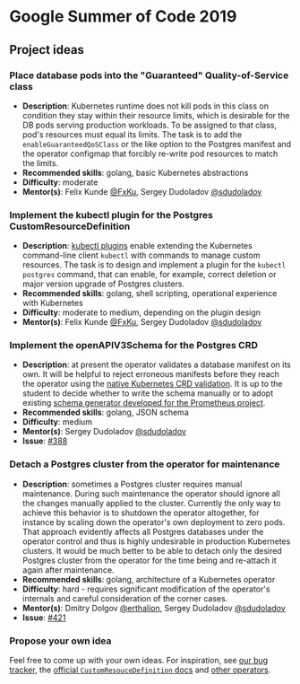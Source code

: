 
# Google Summer of Code 2019

## Project ideas 


### Place database pods into the "Guaranteed" Quality-of-Service class 

* **Description**: Kubernetes runtime does not kill pods in this class on condition they stay within their resource limits, which is desirable for the DB pods serving production workloads.  To be assigned to that class, pod's resources must equal its limits. The task is to add the `enableGuaranteedQoSClass` or the like option to the Postgres manifest and the operator configmap that forcibly re-write pod resources to match the limits.
* **Recommended skills**: golang, basic Kubernetes abstractions
* **Difficulty**: moderate
* **Mentor(s)**:  Felix Kunde [@FxKu](https://github.com/fxku), Sergey Dudoladov [@sdudoladov](https://github.com/sdudoladov)

### Implement the kubectl plugin for the Postgres CustomResourceDefinition

* **Description**: [kubectl plugins](https://kubernetes.io/docs/tasks/extend-kubectl/kubectl-plugins/) enable extending the Kubernetes command-line client `kubectl`  with commands to manage custom resources. The task is to design and implement a plugin for the `kubectl postgres` command, 
that can enable, for example, correct deletion or major version upgrade of Postgres clusters.
* **Recommended skills**: golang, shell scripting, operational experience with Kubernetes
* **Difficulty**: moderate to medium, depending on the plugin design
* **Mentor(s)**:  Felix Kunde [@FxKu](https://github.com/fxku), Sergey Dudoladov [@sdudoladov](https://github.com/sdudoladov)

### Implement the openAPIV3Schema for the Postgres CRD

* **Description**: at present the operator validates a database manifest on its own. 
It will be helpful to reject erroneous manifests before they reach the operator using the [native Kubernetes CRD validation](https://kubernetes.io/docs/tasks/access-kubernetes-api/custom-resources/custom-resource-definitions/#validation). It is up to the student to decide whether to write the schema manually or to adopt existing [schema generator developed for the Prometheus project](https://github.com/ant31/crd-validation).
* **Recommended skills**: golang, JSON schema
* **Difficulty**: medium
* **Mentor(s)**: Sergey Dudoladov [@sdudoladov](https://github.com/sdudoladov) 
* **Issue**: [#388](https://github.com/zalando-incubator/postgres-operator/issues/388)

### Detach a Postgres cluster from the operator for maintenance

* **Description**: sometimes a Postgres cluster requires manual maintenance. During such maintenance the operator should ignore all the changes manually applied to the cluster. 
  Currently the only way to achieve this behavior is to shutdown the operator altogether, for instance by scaling down the operator's own deployment to zero pods. That approach evidently affects all Postgres databases under the operator control and thus is highly undesirable in production Kubernetes clusters. It would be much better to be able to detach only the desired Postgres cluster from the operator for the time being and re-attach it again after maintenance. 
* **Recommended skills**: golang, architecture of a Kubernetes operator
* **Difficulty**: hard - requires significant modification of the operator's internals and careful consideration of the corner cases.
* **Mentor(s)**: Dmitry Dolgov [@erthalion](https://github.com/erthalion), Sergey Dudoladov [@sdudoladov](https://github.com/sdudoladov) 
* **Issue**: [#421](https://github.com/zalando-incubator/postgres-operator/issues/421)

### Propose your own idea

Feel free to come up with your own ideas.  For inspiration, 
see [our bug tracker](https://github.com/zalando-incubator/postgres-operator/issues), 
the [official `CustomResouceDefinition` docs](https://kubernetes.io/docs/tasks/access-kubernetes-api/custom-resources/custom-resource-definitions/) 
and [other operators](https://github.com/operator-framework/awesome-operators).